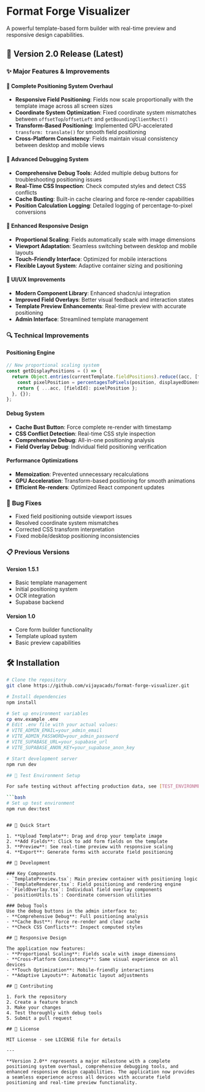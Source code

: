 # Format Forge Visualizer

A powerful template-based form builder with real-time preview and responsive design capabilities.

## 🚀 Version 2.0 Release (Latest)

### ✨ Major Features & Improvements

#### 🎯 **Complete Positioning System Overhaul**
- **Responsive Field Positioning**: Fields now scale proportionally with the template image across all screen sizes
- **Coordinate System Optimization**: Fixed coordinate system mismatches between `offsetTop`/`offsetLeft` and `getBoundingClientRect()`
- **Transform-Based Positioning**: Implemented GPU-accelerated `transform: translate()` for smooth field positioning
- **Cross-Platform Consistency**: Fields maintain visual consistency between desktop and mobile views

#### 🔧 **Advanced Debugging System**
- **Comprehensive Debug Tools**: Added multiple debug buttons for troubleshooting positioning issues
- **Real-Time CSS Inspection**: Check computed styles and detect CSS conflicts
- **Cache Busting**: Built-in cache clearing and force re-render capabilities
- **Position Calculation Logging**: Detailed logging of percentage-to-pixel conversions

#### 📱 **Enhanced Responsive Design**
- **Proportional Scaling**: Fields automatically scale with image dimensions
- **Viewport Adaptation**: Seamless switching between desktop and mobile layouts
- **Touch-Friendly Interface**: Optimized for mobile interactions
- **Flexible Layout System**: Adaptive container sizing and positioning

#### 🎨 **UI/UX Improvements**
- **Modern Component Library**: Enhanced shadcn/ui integration
- **Improved Field Overlays**: Better visual feedback and interaction states
- **Template Preview Enhancements**: Real-time preview with accurate positioning
- **Admin Interface**: Streamlined template management

### 🔍 **Technical Improvements**

#### **Positioning Engine**
```typescript
// New proportional scaling system
const getDisplayPositions = () => {
  return Object.entries(currentTemplate.fieldPositions).reduce((acc, [fieldId, position]) => {
    const pixelPosition = percentagesToPixels(position, displayedDimensions);
    return { ...acc, [fieldId]: pixelPosition };
  }, {});
};
```

#### **Debug System**
- **Cache Bust Button**: Force complete re-render with timestamp
- **CSS Conflict Detection**: Real-time CSS style inspection
- **Comprehensive Debug**: All-in-one positioning analysis
- **Field Overlay Debug**: Individual field positioning verification

#### **Performance Optimizations**
- **Memoization**: Prevented unnecessary recalculations
- **GPU Acceleration**: Transform-based positioning for smooth animations
- **Efficient Re-renders**: Optimized React component updates

### 🐛 **Bug Fixes**
- Fixed field positioning outside viewport issues
- Resolved coordinate system mismatches
- Corrected CSS transform interpretation
- Fixed mobile/desktop positioning inconsistencies

### 📋 **Previous Versions**

#### Version 1.5.1
- Basic template management
- Initial positioning system
- OCR integration
- Supabase backend

#### Version 1.0
- Core form builder functionality
- Template upload system
- Basic preview capabilities

## 🛠️ Installation

```bash
# Clone the repository
git clone https://github.com/vijayacads/format-forge-visualizer.git

# Install dependencies
npm install

# Set up environment variables
cp env.example .env
# Edit .env file with your actual values:
# VITE_ADMIN_EMAIL=your_admin_email
# VITE_ADMIN_PASSWORD=your_admin_password
# VITE_SUPABASE_URL=your_supabase_url
# VITE_SUPABASE_ANON_KEY=your_supabase_anon_key

# Start development server
npm run dev

## 🧪 Test Environment Setup

For safe testing without affecting production data, see [TEST_ENVIRONMENT_SETUP.md](./TEST_ENVIRONMENT_SETUP.md)

```bash
# Set up test environment
npm run dev:test
```
```

## 🚀 Quick Start

1. **Upload Template**: Drag and drop your template image
2. **Add Fields**: Click to add form fields on the template
3. **Preview**: See real-time preview with responsive scaling
4. **Export**: Generate forms with accurate field positioning

## 🔧 Development

### Key Components
- `TemplatePreview.tsx`: Main preview container with positioning logic
- `TemplateRenderer.tsx`: Field positioning and rendering engine
- `FieldOverlay.tsx`: Individual field overlay components
- `positionUtils.ts`: Coordinate conversion utilities

### Debug Tools
Use the debug buttons in the admin interface to:
- **Comprehensive Debug**: Full positioning analysis
- **Cache Bust**: Force re-render and clear cache
- **Check CSS Conflicts**: Inspect computed styles

## 📱 Responsive Design

The application now features:
- **Proportional Scaling**: Fields scale with image dimensions
- **Cross-Platform Consistency**: Same visual experience on all devices
- **Touch Optimization**: Mobile-friendly interactions
- **Adaptive Layouts**: Automatic layout adjustments

## 🤝 Contributing

1. Fork the repository
2. Create a feature branch
3. Make your changes
4. Test thoroughly with debug tools
5. Submit a pull request

## 📄 License

MIT License - see LICENSE file for details

---

**Version 2.0** represents a major milestone with a complete positioning system overhaul, comprehensive debugging tools, and enhanced responsive design capabilities. The application now provides a seamless experience across all devices with accurate field positioning and real-time preview functionality.
